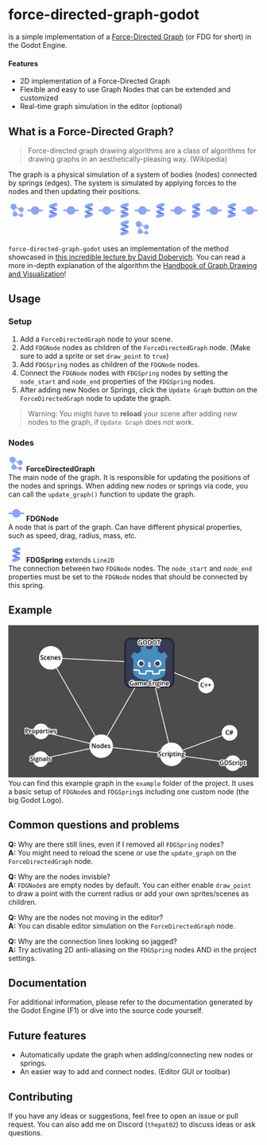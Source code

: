 # force-directed-graph-godot
is a simple implementation of a [Force-Directed Graph](https://en.wikipedia.org/wiki/Force-directed_graph_drawing) (or FDG for short) in the Godot Engine.

#### Features
- 2D implementation of a Force-Directed Graph
- Flexible and easy to use Graph Nodes that can be extended and customized
- Real-time graph simulation in the editor (optional)


## What is a Force-Directed Graph?
> Force-directed graph drawing algorithms are a class of algorithms for drawing graphs in an aesthetically-pleasing way. (Wikipedia)

The graph is a physical simulation of a system of bodies (nodes) connected by springs (edges). The system is simulated by applying forces to the nodes and then updating their positions.

<p align="center">
    <img src="addons/force_directed_graph/icons/ForceDirectedGraph.svg">
    <img src="addons/force_directed_graph/icons/FDGNode.svg">
    <img src="addons/force_directed_graph/icons/FDGSpring.svg">
    <img src="addons/force_directed_graph/icons/FDGNode.svg">
    <img src="addons/force_directed_graph/icons/FDGSpring.svg">
    <img src="addons/force_directed_graph/icons/FDGNode.svg">
    <img src="addons/force_directed_graph/icons/FDGSpring.svg">
    <img src="addons/force_directed_graph/icons/FDGNode.svg">
    <img src="addons/force_directed_graph/icons/FDGSpring.svg">
    <img src="addons/force_directed_graph/icons/FDGNode.svg">
    <img src="addons/force_directed_graph/icons/FDGSpring.svg">
    <img src="addons/force_directed_graph/icons/FDGNode.svg">
    <img src="addons/force_directed_graph/icons/FDGSpring.svg">
    <img src="addons/force_directed_graph/icons/FDGNode.svg">
    <img src="addons/force_directed_graph/icons/FDGSpring.svg">
    <img src="addons/force_directed_graph/icons/ForceDirectedGraph.svg">
</p>

`force-directed-graph-godot` uses an implementation of the method showcased in [this incredible lecture by David Dobervich](https://www.youtube.com/watch?v=PTBuq0CXpWs). You can read a more in-depth explanation of the algorithm the  [
Handbook of Graph Drawing and Visualization](https://cs.brown.edu/people/rtamassi/gdhandbook/chapters/force-directed.pdf)!


## Usage
### Setup
1. Add a `ForceDirectedGraph` node to your scene.
2. Add `FDGNode` nodes as children of the `ForceDirectedGraph` node. (Make sure to add a sprite or set `draw_point` to `true`)
3. Add `FDGSpring` nodes as children of the `FDGNode` nodes.
4. Connect the `FDGNode` nodes with `FDGSpring` nodes by setting the `node_start` and `node_end` properties of the `FDGSpring` nodes.
5. After adding new Nodes or Springs, click the `Update Graph` button on the `ForceDirectedGraph` node to update the graph.

> Warning: You might have to **reload** your scene after adding new nodes to the graph, if `Update Graph` does not work.

### Nodes
![Alt text](addons/force_directed_graph/icons/ForceDirectedGraph.svg)
**ForceDirectedGraph**<br>
The main node of the graph. It is responsible for updating the positions of the nodes and springs. When adding new nodes or springs via code, you can call the `update_graph()` function to update the graph.

![Alt text](addons/force_directed_graph/icons/FDGNode.svg)
**FDGNode**<br>
A node that is part of the graph. Can have different physical properties, such as speed, drag, radius, mass, etc.

![Alt text](addons/force_directed_graph/icons/FDGSpring.svg)
**FDGSpring** extends `Line2D`<br>
The connection between two `FDGNode` nodes. The `node_start` and `node_end` properties must be set to the `FDGNode` nodes that should be connected by this spring.


## Example
![Example graph](example/example_graph.PNG)<br>
You can find this example graph in the `example` folder of the project. It uses a basic setup of `FDGNode`s and `FDGSpring`s including one custom node (the big Godot Logo).


## Common questions and problems
**Q:** Why are there still lines, even if I removed all `FDGSpring` nodes?<br>
**A:** You might need to reload the scene or use the `update_graph` on the `ForceDirectedGraph` node. 

**Q:** Why are the nodes invisble?<br>
**A:** `FDGNode`s are empty nodes by default. You can either enable `draw_point` to draw a point with the current radius or add your own sprites/scenes as children.

**Q:** Why are the nodes not moving in the editor?<br>
**A:** You can disable editor simulation on the `ForceDirectedGraph` node.

**Q:** Why are the connection lines looking so jagged?<br>
**A:** Try activating 2D anti-aliasing on the `FDGSpring` nodes AND in the project settings.


## Documentation
For additional information, please refer to the documentation generated by the Godot Engine (F1) or dive into the source code yourself.


## Future features
- Automatically update the graph when adding/connecting new nodes or springs.
- An easier way to add and connect nodes. (Editor GUI or toolbar)


## Contributing
If you have any ideas or suggestions, feel free to open an issue or pull request. You can also add me on Discord (`thepat02`) to discuss ideas or ask questions.
